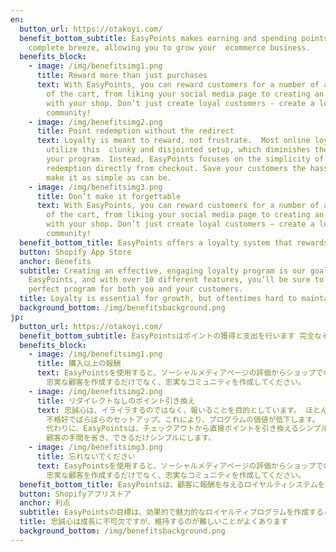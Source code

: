 ```yaml
---
en:
  button_url: https://otakoyi.com/
  benefit_bottom_subtitle: EasyPoints makes earning and spending points  a
    complete breeze, allowing you to grow your  ecommerce business.
  benefits_block:
    - image: /img/benefitsimg1.png
      title: Reward more than just purchases
      text: With EasyPoints, you can reward customers for a number of actions outside
        of the cart, from liking your social media page to creating an account
        with your shop. Don’t just create loyal customers - create a loyal
        community!
    - image: /img/benefitsimg2.png
      title: Point redemption without the redirect
      text: Loyalty is meant to reward, not frustrate.  Most online loyalty programs
        utilize this  clunky and disjointed setup, which diminishes the value of
        your program. Instead, EasyPoints focuses on the simplicity of point
        redemption directly from checkout. Save your customers the hassle and
        make it as simple as can be.
    - image: /img/benefitsimg3.png
      title: Don’t make it forgettable
      text: With EasyPoints, you can reward customers for a number of actions outside
        of the cart, from liking your social media page to creating an account
        with your shop. Don’t just create loyal customers — create a loyal
        community!
  benefit_bottom_title: EasyPoints offers a loyalty system that rewards customers
  button: Shopify App Store
  anchor: Benefits
  subtitle: Creating an effective, engaging loyalty program is our goal at
    EasyPoints, and with over 10 different features, you’ll be sure to build the
    perfect program for both you and your customers.
  title: Loyalty is essential for growth, but oftentimes hard to maintain
  background_bottom: /img/benefitsbackground.png
jp:
  button_url: https://otakoyi.com/
  benefit_bottom_subtitle: EasyPointsはポイントの獲得と支出を行います 完全なそよ風、あなたのeコマースビジネスを成長させることができます。
  benefits_block:
    - image: /img/benefitsimg1.png
      title: 購入以上の報酬
      text: EasyPointsを使用すると、ソーシャルメディアページの評価からショップでのアカウントの作成まで、カート以外のさまざまなアクションに対して顧客に報酬を与えることができます。
        忠実な顧客を作成するだけでなく、忠実なコミュニティを作成してください。
    - image: /img/benefitsimg2.png
      title: リダイレクトなしのポイント引き換え
      text: 忠誠心は、イライラするのではなく、報いることを目的としています。 ほとんどのオンラインロイヤルティプログラムはこれを利用しています
        不格好でばらばらのセットアップ。これにより、プログラムの価値が低下します。
        代わりに、EasyPointsは、チェックアウトから直接ポイントを引き換えるシンプルさに焦点を当てています。
        顧客の手間を省き、できるだけシンプルにします。
    - image: /img/benefitsimg3.png
      title: 忘れないでください
      text: EasyPointsを使用すると、ソーシャルメディアページの評価からショップでのアカウントの作成まで、カート以外のさまざまなアクションに対して顧客に報酬を与えることができます。
        忠実な顧客を作成するだけでなく、忠実なコミュニティを作成してください。
  benefit_bottom_title: EasyPointsは、顧客に報酬を与えるロイヤルティシステムを提供します
  button: Shopifyアプリストア
  anchor: 利点
  subtitle: EasyPointsの目標は、効果的で魅力的なロイヤルティプログラムを作成することです。また、10を超えるさまざまな機能を備えているため、あなたとあなたの顧客の両方に最適なプログラムを確実に構築できます。
  title: 忠誠心は成長に不可欠ですが、維持するのが難しいことがよくあります
  background_bottom: /img/benefitsbackground.png
---
```

